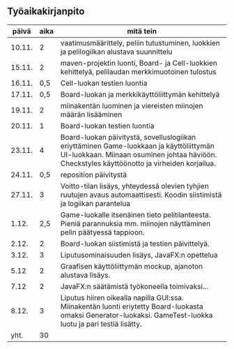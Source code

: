 ## Työaikakirjanpito

päivä | aika | mitä tein
------|------|----------
10.11.| 2 | vaatimusmäärittely, peliin tutustuminen, luokkien ja pelilogiikan alustava suunnittelu
15.11. | 2 | maven-projektin luonti, Board- ja Cell-luokkien kehittelyä, pelilaudan merkkimuotoinen tulostus
16.11. | 0,5 | Cell-luokan testien luontia
17.11. | 0,5 | Board-luokan ja merkkikäyttöliittymän kehittelyä
19.11. | 2 | miinakentän luominen ja viereisten miinojen määrän lisääminen
20.11. | 1 | Board-luokan testien luontia
23.11. | 4 | Board-luokan päivitystä, sovelluslogiikan eriyttäminen Game-luokkaan ja käyttöliittymän UI-luokkaan. Miinaan osuminen johtaa häviöön. Checkstyles käyttöönotto ja virheiden korjailua.
24.11. | 0,5 | reposition päivitystä
27.11. | 3 | Voitto-tilan lisäys, yhteydessä olevien tyhjien ruutujen avaus automaattisesti. Koodin siistimistä ja logiikan parantelua
1.12. | 2,5 | Game-luokalle itsenäinen tieto pelitilanteesta. Pieniä parannuksia mm. miinojen näyttäminen pelin päätyessä tappioon.
2.12. | 2 | Board-luokan siistimistä ja testien päivittelyä.
3.12. | 3 | Liputusominaisuuden lisäys, JavaFX:n opettelua
5.12 | 2 | Graafisen käyttöliittymän mockup, ajanoton alustava lisäys.
7.12 | 2 | JavaFX:n säätämistä työkoneella toimivaksi...
8.12. | 3 | Liputus hiiren oikealla napilla GUI:ssa. Miinakentän luonti eriytetty Board-luokasta omaksi Generator-luokaksi. GameTest-luokka luotu ja pari testiä lisätty.
yht. | 30 |

